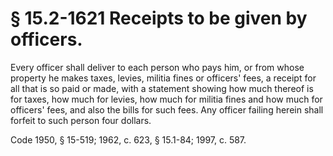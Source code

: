 # § 15.2-1621 Receipts to be given by officers.

<p>Every officer shall deliver to each person who pays him, or from whose property he makes taxes, levies, militia fines or officers' fees, a receipt for all that is so paid or made, with a statement showing how much thereof is for taxes, how much for levies, how much for militia fines and how much for officers' fees, and also the bills for such fees. Any officer failing herein shall forfeit to such person four dollars.</p><p>Code 1950, § 15-519; 1962, c. 623, § 15.1-84; 1997, c. 587.</p>